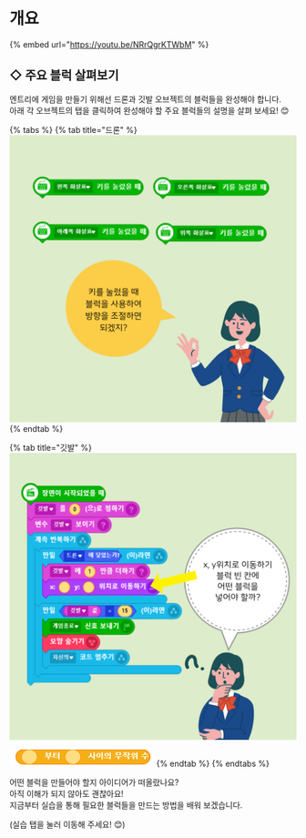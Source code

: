 # 개요

{% embed url="https://youtu.be/NRrQgrKTWbM" %}

## ◇ 주요 블럭 살펴보기

엔트리에 게임을 만들기 위해선 드론과 깃발 오브젝트의 블럭들을 완성해야 합니다.  
아래 각 오브젝트의 탭을 클릭하여 완성해야 할 주요 블럭들의 설명을 살펴 보세요! 😊

{% tabs %}
{% tab title="드론" %}
![&#xD0A4;&#xB97C; &#xB20C;&#xB800;&#xC744; &#xB54C; &#xBE14;&#xB7ED;&#xC740; &#xC5B4;&#xB514;&#xC5D0; &#xC788;&#xC744;&#xAE4C;? &#x1F60A;](../../.gitbook/assets/.-2.png)
{% endtab %}

{% tab title="깃발" %}
![](../../.gitbook/assets/.-1.png)

![&#xD78C;&#xD2B8;! &#xC704; &#xBE14;&#xB7ED;&#xC744; &#xC798; &#xC0AC;&#xC6A9;&#xD574; &#xBD10; &#x1F60A;](../../.gitbook/assets/6-.png)
{% endtab %}
{% endtabs %}

어떤 블럭을 만들어야 할지 아이디어가 떠올랐나요?  
아직 이해가 되지 않아도 괜찮아요!  
지금부터 실습을 통해 필요한 블럭들을 만드는 방법을 배워 보겠습니다.

\(실습 탭을 눌러 이동해 주세요! 😊\)


